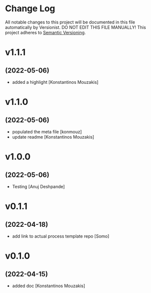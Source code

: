# Change Log

All notable changes to this project will be documented in this file
automatically by Versionist. DO NOT EDIT THIS FILE MANUALLY!
This project adheres to [Semantic Versioning](http://semver.org/).

# v1.1.1
## (2022-05-06)

* added a highlight [Konstantinos Mouzakis]

# v1.1.0
## (2022-05-06)

* populated the meta file [konmouz]
* update readme [Konstantinos Mouzakis]

# v1.0.0
## (2022-05-06)

* Testing [Anuj Deshpande]

# v0.1.1
## (2022-04-18)

* add link to actual process template repo [Somo]

# v0.1.0
## (2022-04-15)

* added doc [Konstantinos Mouzakis]
